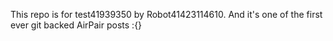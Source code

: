 This repo is for test41939350 by Robot41423114610. And it's one of the first ever git backed AirPair posts :{}
